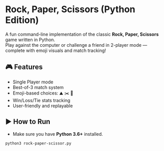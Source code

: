 # Rock, Paper, Scissors (Python Edition)

A fun command-line implementation of the classic **Rock, Paper, Scissors** game written in Python.  
Play against the computer or challenge a friend in 2-player mode — complete with emoji visuals and match tracking!

## 🎮 Features

- Single Player mode
- Best-of-3 match system
- Emoji-based choices: ⛰️ ✂️ 📃
- Win/Loss/Tie stats tracking
- User-friendly and replayable

## ▶️ How to Run

- Make sure you have **Python 3.6+** installed.
```bash
python3 rock-paper-scissor.py